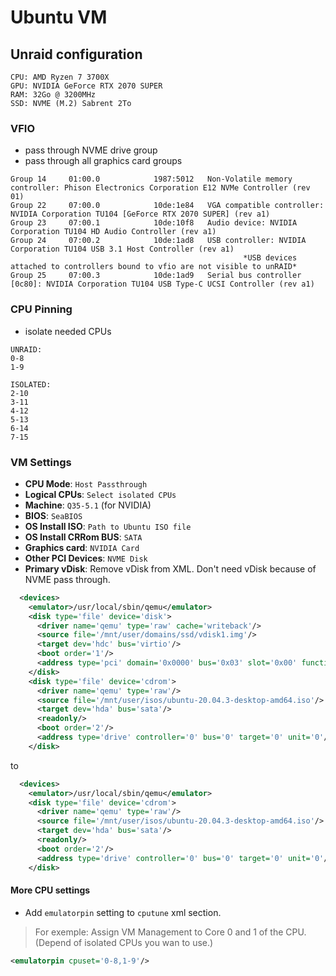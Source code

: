 # Ubuntu VM
## Unraid configuration
```
CPU: AMD Ryzen 7 3700X
GPU: NVIDIA GeForce RTX 2070 SUPER
RAM: 32Go @ 3200MHz
SSD: NVME (M.2) Sabrent 2To
```
### VFIO
- pass through NVME drive group
- pass through all graphics card groups
```
Group 14	 01:00.0			1987:5012	Non-Volatile memory controller: Phison Electronics Corporation E12 NVMe Controller (rev 01)
Group 22	 07:00.0			10de:1e84	VGA compatible controller: NVIDIA Corporation TU104 [GeForce RTX 2070 SUPER] (rev a1)
Group 23	 07:00.1			10de:10f8	Audio device: NVIDIA Corporation TU104 HD Audio Controller (rev a1)
Group 24	 07:00.2			10de:1ad8	USB controller: NVIDIA Corporation TU104 USB 3.1 Host Controller (rev a1)
                                                    *USB devices attached to controllers bound to vfio are not visible to unRAID*
Group 25	 07:00.3			10de:1ad9	Serial bus controller [0c80]: NVIDIA Corporation TU104 USB Type-C UCSI Controller (rev a1)
```
### CPU Pinning
- isolate needed CPUs
```
UNRAID:
0-8
1-9
```
```
ISOLATED:
2-10
3-11
4-12
5-13
6-14
7-15
```
### VM Settings
- **CPU Mode**: `Host Passthrough`
- **Logical CPUs**: `Select isolated CPUs`
- **Machine**: `Q35-5.1` (for NVIDIA)
- **BIOS**: `SeaBIOS`
- **OS Install ISO**: `Path to Ubuntu ISO file`
- **OS Install CRRom BUS**: `SATA`
- **Graphics card**: `NVIDIA Card`
- **Other PCI Devices**: `NVME Disk`
- **Primary vDisk**: Remove vDisk from XML. Don't need vDisk because of NVME pass through.
```xml
  <devices>
    <emulator>/usr/local/sbin/qemu</emulator>
    <disk type='file' device='disk'>
      <driver name='qemu' type='raw' cache='writeback'/>
      <source file='/mnt/user/domains/ssd/vdisk1.img'/>
      <target dev='hdc' bus='virtio'/>
      <boot order='1'/>
      <address type='pci' domain='0x0000' bus='0x03' slot='0x00' function='0x0'/>
    </disk>
    <disk type='file' device='cdrom'>
      <driver name='qemu' type='raw'/>
      <source file='/mnt/user/isos/ubuntu-20.04.3-desktop-amd64.iso'/>
      <target dev='hda' bus='sata'/>
      <readonly/>
      <boot order='2'/>
      <address type='drive' controller='0' bus='0' target='0' unit='0'/>
    </disk>
```
to
```xml
  <devices>
    <emulator>/usr/local/sbin/qemu</emulator>
    <disk type='file' device='cdrom'>
      <driver name='qemu' type='raw'/>
      <source file='/mnt/user/isos/ubuntu-20.04.3-desktop-amd64.iso'/>
      <target dev='hda' bus='sata'/>
      <readonly/>
      <boot order='2'/>
      <address type='drive' controller='0' bus='0' target='0' unit='0'/>
    </disk>
```
#### More CPU settings
- Add `emulatorpin` setting to `cputune` xml section.
> For exemple: Assign VM Management to Core 0 and 1 of the CPU.
> (Depend of isolated CPUs you wan to use.)
```xml
<emulatorpin cpuset='0-8,1-9'/>
```
